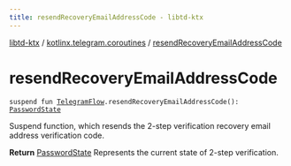 ```yaml
---
title: resendRecoveryEmailAddressCode - libtd-ktx
---
```


[libtd-ktx](../index.html) / [kotlinx.telegram.coroutines](index.html) / [resendRecoveryEmailAddressCode](./resend-recovery-email-address-code.html)

# resendRecoveryEmailAddressCode

`suspend fun `[`TelegramFlow`](../kotlinx.telegram.core/-telegram-flow/index.html)`.resendRecoveryEmailAddressCode(): `[`PasswordState`](https://tdlibx.github.io/td/docs/org/drinkless/td/libcore/telegram/TdApi/PasswordState.html)

Suspend function, which resends the 2-step verification recovery email address verification code.

**Return**
[PasswordState](https://tdlibx.github.io/td/docs/org/drinkless/td/libcore/telegram/TdApi/PasswordState.html) Represents the current state of 2-step verification.

